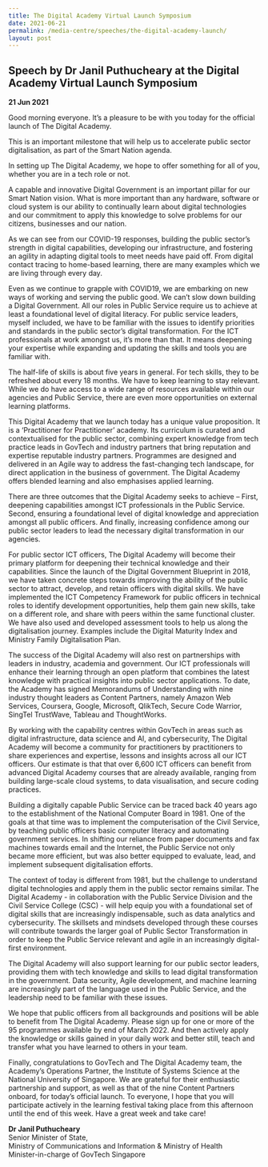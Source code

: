 ```yaml
---
title: The Digital Academy Virtual Launch Symposium
date: 2021-06-21
permalink: /media-centre/speeches/the-digital-academy-launch/
layout: post
---
```

## Speech by Dr Janil Puthucheary at the Digital Academy Virtual Launch Symposium

**21 Jun 2021**

Good morning everyone. It’s a pleasure to be with you today for the official launch of The Digital Academy.

This is an important milestone that will help us to accelerate public sector digitalisation, as part of the Smart Nation agenda.

In setting up The Digital Academy, we hope to offer something for all of you, whether you are in a tech role or not.

A capable and innovative Digital Government is an important pillar for our Smart Nation vision. What is more important than any hardware, software or cloud system is our ability to continually learn about digital technologies and our commitment to apply this knowledge to solve problems for our citizens, businesses and our nation.

As we can see from our COVID-19 responses, building the public sector’s strength in digital capabilities, developing our infrastructure, and fostering an agility in adapting digital tools to meet needs have paid off. From digital contact tracing to home-based learning, there are many examples which we are living through every day.

Even as we continue to grapple with COVID19, we are embarking on new ways of working and serving the public good. We can’t slow down building a Digital Government.  All our roles in Public Service require us to achieve at least a foundational level of digital literacy. For public service leaders, myself included, we have to be familiar with the issues to identify priorities and standards in the public sector’s digital transformation. For the ICT professionals at work amongst us, it’s more than that. It means deepening your expertise while expanding and updating the skills and tools you are familiar with.

The half-life of skills is about five years in general. For tech skills, they to be refreshed about every 18 months. We have to keep learning to stay relevant. While we do have access to a wide range of resources available within our agencies and Public Service, there are even more opportunities on external learning platforms.

This Digital Academy that we launch today has a unique value proposition. It is a ‘Practitioner for Practitioner’ academy. Its curriculum is curated and contextualised for the public sector, combining expert knowledge from tech practice leads in GovTech and industry partners that bring reputation and expertise reputable industry partners. Programmes are designed and delivered in an Agile way to address the fast-changing tech landscape, for direct application in the business of government. The Digital Academy offers blended learning and also emphasises applied learning.

There are three outcomes that the Digital Academy seeks to achieve – First, deepening capabilities amongst ICT professionals in the Public Service. Second, ensuring a foundational level of digital knowledge and appreciation amongst all public officers. And finally, increasing confidence among our public sector leaders to lead the necessary digital transformation in our agencies.

For public sector ICT officers, The Digital Academy will become their primary platform for deepening their technical knowledge and their capabilities. Since the launch of the Digital Government Blueprint in 2018, we have taken concrete steps towards improving the ability of the public sector to attract, develop, and retain officers with digital skills. We have implemented the ICT Competency Framework for public officers in technical roles to identify development opportunities, help them gain new skills, take on a different role, and share with peers within the same functional cluster. We have also used and developed assessment tools to help us along the digitalisation journey. Examples include the Digital Maturity Index and Ministry Family Digitalisation Plan.

The success of the Digital Academy will also rest on partnerships with leaders in industry, academia and government. Our ICT professionals will enhance their learning through an open platform that combines the latest knowledge with practical insights into public sector applications. To date, the Academy has signed Memorandums of Understanding with nine industry thought leaders as Content Partners, namely Amazon Web Services, Coursera, Google, Microsoft, QlikTech, Secure Code Warrior, SingTel TrustWave, Tableau and ThoughtWorks.

By working with the capability centres within GovTech in areas such as digital infrastructure, data science and AI, and cybersecurity, The Digital Academy will become a community for practitioners by practitioners to share experiences and expertise, lessons and insights across all our ICT officers. Our estimate is that that over 6,600 ICT officers can benefit from advanced Digital Academy courses that are already available, ranging from building large-scale cloud systems, to data visualisation, and secure coding practices.

Building a digitally capable Public Service can be traced back 40 years ago to the establishment of the National Computer Board in 1981. One of the goals at that time was to implement the computerisation of the Civil Service, by teaching public officers basic computer literacy and automating government services. In shifting our reliance from paper documents and fax machines towards email and the Internet, the Public Service not only became more efficient, but was also better equipped to evaluate, lead, and implement subsequent digitalisation efforts.

The context of today is different from 1981, but the challenge to understand digital technologies and apply them in the public sector remains similar. The Digital Academy - in collaboration with the Public Service Division and the Civil Service College (CSC) - will help equip you with a foundational set of digital skills that are increasingly indispensable, such as data analytics and cybersecurity. The skillsets and mindsets developed through these courses will contribute towards the larger goal of Public Sector Transformation in order to keep the Public Service relevant and agile in an increasingly digital-first environment.

The Digital Academy will also support learning for our public sector leaders, providing them with tech knowledge and skills to lead digital transformation in the government. Data security, Agile development, and machine learning are increasingly part of the language used in the Public Service, and the leadership need to be familiar with these issues.

We hope that public officers from all backgrounds and positions will be able to benefit from The Digital Academy. Please sign up for one or more of the 95 programmes available by end of March 2022. And then actively apply the knowledge or skills gained in your daily work and better still, teach and transfer what you have learned to others in your team.

Finally, congratulations to GovTech and The Digital Academy team, the Academy’s Operations Partner, the Institute of Systems Science at the National University of Singapore. We are grateful for their enthusiastic partnership and support, as well as that of the nine Content Partners onboard, for today’s official launch. To everyone, I hope that you will participate actively in the learning festival taking place from this afternoon until the end of this week. Have a great week and take care!

**Dr Janil Puthucheary**<br>
Senior Minister of State, <br>
Ministry of Communications and Information & Ministry of Health <br>
Minister-in-charge of GovTech Singapore